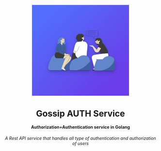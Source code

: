 <div align="center">
  <img src="https://github.com/ShikharY10/gossip/raw/master/images/logo.png" alt="Magator Logo" width="320" height="300">
  <h1>Gossip AUTH Service</h1>
  <strong>Authorization+Authentication service in Golang</strong>
  <h6>A Rest API service that handles all type of authentication and authorization of users</h6>
</div>
<br>
